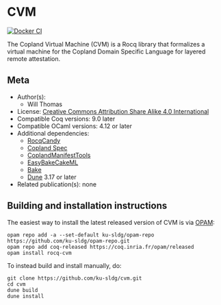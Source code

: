 <!---
This file was generated from `meta.yml`, please do not edit manually.
Follow the instructions on https://github.com/coq-community/templates to regenerate.
--->
# CVM

[![Docker CI][docker-action-shield]][docker-action-link]

[docker-action-shield]: https://github.com/ku-sldg/cvm/actions/workflows/docker-action.yml/badge.svg?branch=main
[docker-action-link]: https://github.com/ku-sldg/cvm/actions/workflows/docker-action.yml




The Copland Virtual Machine (CVM) is a Rocq library that formalizes a virtual machine for the Copland Domain Specific Language for layered remote attestation.

## Meta

- Author(s):
  - Will Thomas
- License: [Creative Commons Attribution Share Alike 4.0 International](LICENSE)
- Compatible Coq versions: 9.0 later
- Compatible OCaml versions: 4.12 or later
- Additional dependencies:
  - [RocqCandy](https://github.com/ku-sldg/rocq-candy)
  - [Copland Spec](https://github.com/ku-sldg/copland-spec)
  - [CoplandManifestTools](https://github.com/ku-sldg/copland-manifest-tools)
  - [EasyBakeCakeML](https://github.com/Durbatuluk1701/EasyBakeCakeML)
  - [Bake](https://github.com/Durbatuluk1701/bake)
  - [Dune](https://dune.build) 3.17 or later
- Related publication(s): none

## Building and installation instructions

The easiest way to install the latest released version of CVM
is via [OPAM](https://opam.ocaml.org/doc/Install.html):

```shell
opam repo add -a --set-default ku-sldg/opam-repo https://github.com/ku-sldg/opam-repo.git
opam repo add coq-released https://coq.inria.fr/opam/released
opam install rocq-cvm
```

To instead build and install manually, do:

``` shell
git clone https://github.com/ku-sldg/cvm.git
cd cvm
dune build
dune install
```



